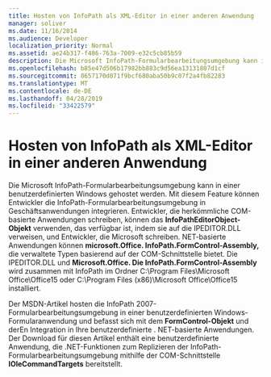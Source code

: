 ```yaml
---
title: Hosten von InfoPath als XML-Editor in einer anderen Anwendung
manager: soliver
ms.date: 11/16/2014
ms.audience: Developer
localization_priority: Normal
ms.assetid: ae24b317-f486-763a-7009-e32c5cb85b59
description: Die Microsoft InfoPath-Formularbearbeitungsumgebung kann in einer benutzerdefinierten Windows-Anwendung gehostet werden, mit der Entwickler die InfoPath-Formularbearbeitungsumgebung in Geschäftsanwendungen integrieren können.
ms.openlocfilehash: b85e47d506b17982bb883c9d56ea13131807d1cf
ms.sourcegitcommit: 8657170d071f9bcf680aba50b9c07f2a4fb82283
ms.translationtype: MT
ms.contentlocale: de-DE
ms.lasthandoff: 04/28/2019
ms.locfileid: "33422579"
---
```

# <a name="hosting-infopath-as-an-xml-editor-in-another-application"></a>Hosten von InfoPath als XML-Editor in einer anderen Anwendung

Die Microsoft InfoPath-Formularbearbeitungsumgebung kann in einer benutzerdefinierten Windows gehostet werden. Mit diesem Feature können Entwickler die InfoPath-Formularbearbeitungsumgebung in Geschäftsanwendungen integrieren. Entwickler, die herkömmliche COM-basierte Anwendungen schreiben, können das **InfoPathEditorObject-Objekt** verwenden, das verfügbar ist, indem sie auf die IPEDITOR.DLL verweisen, und Entwickler, die Microsoft schreiben. NET-basierte Anwendungen können **microsoft.Office. InfoPath.FormControl-Assembly,** die verwaltete Typen basierend auf der COM-Schnittstelle bietet. Die IPEDITOR.DLL und **Microsoft.Office. Die InfoPath.FormControl-Assembly** wird zusammen mit InfoPath im Ordner C:\Program Files\Microsoft Office\Office15 oder C:\Program Files (x86)\Microsoft Office\Office15 installiert. 
  
Der MSDN-Artikel hosten die InfoPath 2007-Formularbearbeitungsumgebung in einer benutzerdefinierten Windows-Formularanwendung und befasst sich mit dem **FormControl-Objekt** und derEn Integration in Ihre benutzerdefinierte . NET-basierte Anwendungen. Der Download für diesen Artikel enthält eine benutzerdefinierte Anwendung, die .NET-Funktionen zum Replizieren der InfoPath-Formularbearbeitungsumgebung mithilfe der COM-Schnittstelle **IOleCommandTargets** bereitstellt.
  

